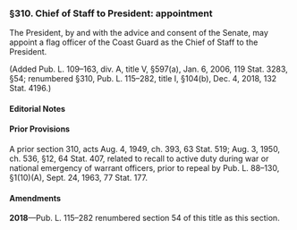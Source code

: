 ### §310. Chief of Staff to President: appointment ###

The President, by and with the advice and consent of the Senate, may appoint a flag officer of the Coast Guard as the Chief of Staff to the President.

(Added Pub. L. 109–163, div. A, title V, §597(a), Jan. 6, 2006, 119 Stat. 3283, §54; renumbered §310, Pub. L. 115–282, title I, §104(b), Dec. 4, 2018, 132 Stat. 4196.)

#### **Editorial Notes** ####

#### Prior Provisions ####

A prior section 310, acts Aug. 4, 1949, ch. 393, 63 Stat. 519; Aug. 3, 1950, ch. 536, §12, 64 Stat. 407, related to recall to active duty during war or national emergency of warrant officers, prior to repeal by Pub. L. 88–130, §1(10)(A), Sept. 24, 1963, 77 Stat. 177.

#### Amendments ####

**2018**—Pub. L. 115–282 renumbered section 54 of this title as this section.